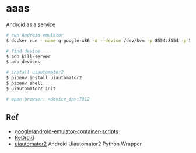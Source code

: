 # aaas

Android as a service

```bash
# run Android emulator
$ docker run --name q-google-x86 -d --device /dev/kvm -p 8554:8554 -p 5555:5555 android4docker/q-google-x86:30.0.0

# find device
$ adb kill-server
$ adb devices

# install uiautomator2
$ pipenv install uiautomator2
$ pipenv shell
$ uiautomator2 init

# open browser: <device_ip>:7912
```

## Ref

- [google/android-emulator-container-scripts](https://github.com/google/android-emulator-container-scripts)
- [ReDroid](https://github.com/remote-android/redroid-doc)
- [uiautomator2](https://github.com/openatx/uiautomator2) Android Uiautomator2 Python Wrapper
